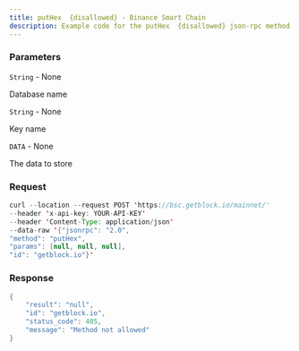 ```yaml
---
title: putHex  {disallowed} - Binance Smart Chain
description: Example code for the putHex  {disallowed} json-rpc method. Сomplete guide on how to use putHex  {disallowed} json-rpc in GetBlock.io Web3 documentation.
---
```


### Parameters


`String` - None

Database name

`String` - None

Key name

`DATA` - None

The data to store

### Request

``` java
curl --location --request POST 'https://bsc.getblock.io/mainnet/' 
--header 'x-api-key: YOUR-API-KEY' 
--header 'Content-Type: application/json' 
--data-raw '{"jsonrpc": "2.0",
"method": "putHex",
"params": [null, null, null],
"id": "getblock.io"}'
```

###  Response

``` java
{
    "result": "null",
    "id": "getblock.io",
    "status_code": 405,
    "message": "Method not allowed"
}
```

